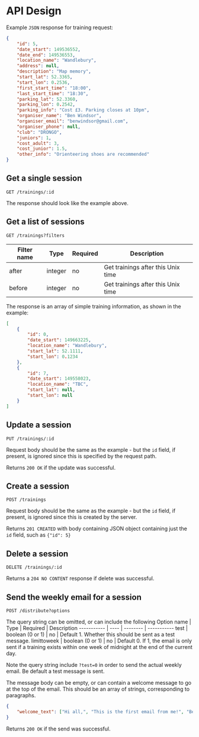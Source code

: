# API Design
Example `JSON` response for training request:
```Json
{
    "id": 5,
    "date_start": 149536552,
    "date_end": 149536553,
    "location_name": "Wandlebury",
    "address": null,
    "description": "Map memory",
    "start_lat": 52.3365,
    "start_lon": 0.2536,
    "first_start_time": "18:00",
    "last_start_time": "18:30",
    "parking_lat": 52.3360,
    "parking_lon": 0.2542,
    "parking_info": "Cost £3. Parking closes at 10pm",
    "organiser_name": "Ben Windsor",
    "organiser_email": "benwindsor@gmail.com",
    "organiser_phone": null,
    "club": "DRONGO",
    "juniors": 1,
    "cost_adult": 3,
    "cost_junior": 1.5,
    "other_info": "Orienteering shoes are recommended"
}
```

## Get a single session
`GET /trainings/:id`

The response should look like the example above.

## Get a list of sessions
`GET /trainings?filters`

Filter name | Type | Required | Description
----------- | ---- | -------- | -----------
after | integer | no | Get trainings after this Unix time
before | integer | no | Get trainings after this Unix time

The response is an array of simple training information, as shown in the example:
```Json
[
    {
        "id": 0,
        "date_start": 149663225,
        "location_name": "Wandlebury",
        "start_lat": 52.1111,
        "start_lon": 0.1234
    },
    {
        "id": 7,
        "date_start": 149558023,
        "location_name": "TBC",
        "start_lat": null,
        "start_lon": null
    }
]
```

## Update a session
`PUT /trainings/:id`

Request body should be the same as the example - but the `id` field, if present, is ignored since this is specified by the request path.

Returns `200 OK` if the update was successful.

## Create a session
`POST /trainings`

Request body should be the same as the example - but the `id` field, if present, is ignored since this is created by the server.

Returns `201 CREATED` with body containing JSON object containing just the `id` field, such as `{"id": 5}`

## Delete a session
`DELETE /trainings/:id`

Returns a `204 NO CONTENT` response if delete was successful.

## Send the weekly email for a session
`POST /distribute?options`

The query string can be omitted, or can include the following
Option name | Type | Required | Description
----------- | ---- | -------- | -----------
test | boolean (0 or 1) | no | Default 1. Whether this should be sent as a test message.
limittoweek | boolean (0 or 1) | no | Default 0. If 1, the email is only sent if a training exists within one week of midnight at the end of the current day.

Note the query string include `?test=0` in order to send the actual weekly email. Be default a test message is sent.

The message body can be empty, or can contain a welcome message to go at the top of the email. This should be an array of strings, corresponding to paragraphs.
```Json
{
    "welcome_text": ["Hi all,", "This is the first email from me!", "Ben"]
}
```

Returns `200 OK` if the send was successful.